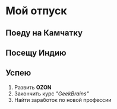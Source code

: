 # Мой отпуск

## Поеду на **Камчатку**

## Посещу **Индию**

## Успею

 1. Развить **OZON**
 2. Закончить курс _"GeekBrains"_
 3. Найти заработок по новой профессии